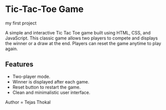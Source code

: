 # Tic-Tac-Toe Game

my first project

A simple and interactive Tic Tac Toe game built using HTML, CSS, and JavaScript. This classic game allows two players to compete and displays the winner or a draw at the end. Players can reset the game anytime to play again.

## Features
- Two-player mode.
- Winner is displayed after each game.
- Reset button to restart the game.
- Clean and minimalistic user interface.



Author = Tejas Thokal
